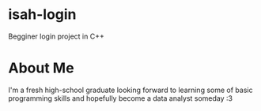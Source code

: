 # isah-login
Begginer login project in C++

# About Me
I'm a fresh high-school graduate looking forward to learning some of basic programming skills and hopefully become a data analyst someday :3
